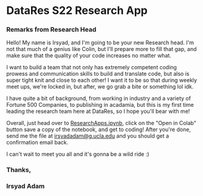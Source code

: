 # DataRes S22 Research App
### Remarks from Research Head

Hello! My name is Irsyad, and I'm going to be your new Research head. I'm not that much of a genius like Colin, but I'll prepare more to fill that gap, and make sure that the quality of your code increases no matter what.

I want to build a team that not only has extremely competent coding prowess and communication skills to build and translate code, but also is super tight knit and close to each other! I want it to be so that during weekly meet ups, we're locked in, but after, we go grab a bite or something lol idk. 

I have quite a bit of background, from working in industry and a variety of Fortune 500 Companies, to publishing in acadamia, but this is my first time leading the research team here at DataRes, so I hope you'll bear with me!

Overall, just head over to [ResearchApps.ipynb], click on the "Open in Colab" button save a copy of the notebook, and get to coding! After you're done, send me the file at irsyadadam@g.ucla.edu and you should get a confirmation email back.
  
I can't wait to meet you all and it's gonna be a wild ride :)

### Thanks,
### Irsyad Adam

  [ResearchApps.ipynb]: ResearchApps.ipynb

